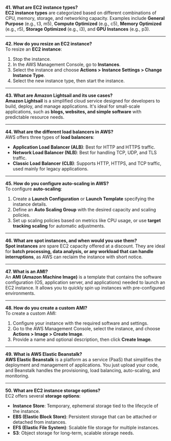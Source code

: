 **41. What are EC2 instance types?**  
**EC2 instance types** are categorized based on different combinations of CPU, memory, storage, and networking capacity. Examples include **General Purpose** (e.g., t3, m5), **Compute Optimized** (e.g., c5), **Memory Optimized** (e.g., r5), **Storage Optimized** (e.g., i3), and **GPU Instances** (e.g., p3).

---

**42. How do you resize an EC2 instance?**  
To resize an **EC2 instance**:
1. Stop the instance.
2. In the AWS Management Console, go to **Instances**.
3. Select the instance and choose **Actions > Instance Settings > Change Instance Type**.
4. Select the new instance type, then start the instance.

---

**43. What are Amazon Lightsail and its use cases?**  
**Amazon Lightsail** is a simplified cloud service designed for developers to build, deploy, and manage applications. It's ideal for small-scale applications, such as **blogs, websites, and simple software** with predictable resource needs.

---

**44. What are the different load balancers in AWS?**  
AWS offers three types of **load balancers**:
- **Application Load Balancer (ALB)**: Best for HTTP and HTTPS traffic.
- **Network Load Balancer (NLB)**: Best for handling TCP, UDP, and TLS traffic.
- **Classic Load Balancer (CLB)**: Supports HTTP, HTTPS, and TCP traffic, used mainly for legacy applications.

---

**45. How do you configure auto-scaling in AWS?**  
To configure **auto-scaling**:
1. Create a **Launch Configuration** or **Launch Template** specifying the instance details.
2. Define an **Auto Scaling Group** with the desired capacity and scaling policies.
3. Set up scaling policies based on metrics like CPU usage, or use **target tracking scaling** for automatic adjustments.

---

**46. What are spot instances, and when would you use them?**  
**Spot instances** are spare EC2 capacity offered at a discount. They are ideal for **batch processing, data analysis, or any workload that can handle interruptions**, as AWS can reclaim the instance with short notice.

---

**47. What is an AMI?**  
An **AMI (Amazon Machine Image)** is a template that contains the software configuration (OS, application server, and applications) needed to launch an EC2 instance. It allows you to quickly spin up instances with pre-configured environments.

---

**48. How do you create a custom AMI?**  
To create a custom AMI:
1. Configure your instance with the required software and settings.
2. Go to the AWS Management Console, select the instance, and choose **Actions > Image > Create Image**.
3. Provide a name and optional description, then click **Create Image**.

---

**49. What is AWS Elastic Beanstalk?**  
**AWS Elastic Beanstalk** is a platform as a service (PaaS) that simplifies the deployment and management of applications. You just upload your code, and Beanstalk handles the provisioning, load balancing, auto-scaling, and monitoring.

---

**50. What are EC2 instance storage options?**  
EC2 offers several **storage options**:
- **Instance Store**: Temporary, ephemeral storage tied to the lifecycle of the instance.
- **EBS (Elastic Block Store)**: Persistent storage that can be attached or detached from instances.
- **EFS (Elastic File System)**: Scalable file storage for multiple instances.
- **S3**: Object storage for long-term, scalable storage needs.